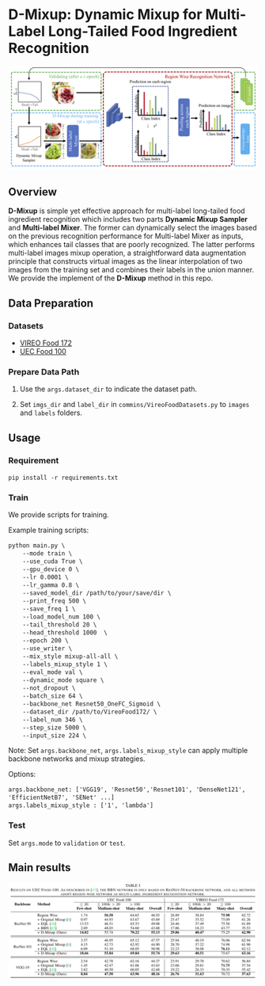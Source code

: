 # D-Mixup: Dynamic Mixup for Multi-Label Long-Tailed Food Ingredient Recognition

<img src="https://github.com/JixiangGao/D-Mixup/blob/main/pics/framework-overview.png" alt="D-Mixup">

## Overview

**D-Mixup** is simple yet effective approach for multi-label long-tailed food ingredient recognition which includes two parts **Dynamic Mixup Sampler** and **Multi-label Mixer**. The former can dynamically select the images based on the previous recognition performance for Multi-label Mixer as inputs, which enhances tail classes that are poorly recognized. The latter performs multi-label images mixup operation, a straightforward data augmentation principle that constructs virtual images as the linear interpolation of two images from the training set and combines their labels in the union manner. We provide the implement of the **D-Mixup** method in this repo.


## Data Preparation

### Datasets

- [VIREO Food 172](http://vireo.cs.cityu.edu.hk/vireofood172/)
- [UEC Food 100](http://foodcam.mobi/dataset100.html)

### Prepare Data Path

1. Use the `args.dataset_dir` to indicate the dataset path.

2. Set `imgs_dir` and `label_dir` in `commins/VireoFoodDatasets.py` to `images` and `labels` folders. 

## Usage

### Requirement

```
pip install -r requirements.txt
```

### Train

We provide scripts for training. 


Example training scripts:

```
python main.py \
    --mode train \
    --use_cuda True \
    --gpu_device 0 \
    --lr 0.0001 \
    --lr_gamma 0.8 \
    --saved_model_dir /path/to/your/save/dir \
    --print_freq 500 \
    --save_freq 1 \
    --load_model_num 100 \
    --tail_threshold 20 \
    --head_threshold 1000  \
    --epoch 200 \
    --use_writer \
    --mix_style mixup-all-all \
    --labels_mixup_style 1 \
    --eval_mode val \
    --dynamic_mode square \
    --not_dropout \
    --batch_size 64 \
    --backbone_net Resnet50_OneFC_Sigmoid \
    --dataset_dir /path/to/VireoFood172/ \
    --label_num 346 \
    --step_size 5000 \
    --input_size 224 \
```

Note: Set `args.backbone_net`, `args.labels_mixup_style` can apply multiple backbone networks and mixup strategies.

Options:
```
args.backbone_net: ['VGG19', 'Resnet50','Resnet101', 'DenseNet121', 'EfficientNetB7', 'SENet' ...]
args.labels_mixup_style : ['1', 'lambda']
```


### Test

Set `args.mode` to `validation` or `test`.


## Main results

<img src="https://github.com/JixiangGao/D-Mixup/blob/main/pics/main-results.png" alt="Main results">



